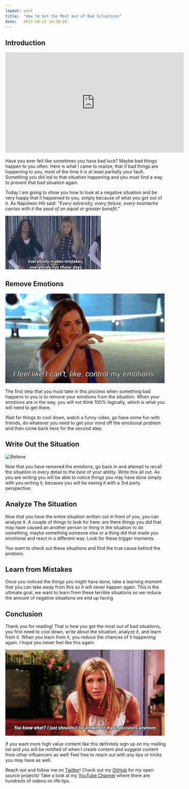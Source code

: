 ```yaml
---
layout: post
title:  "How to Get the Most out of Bad Situations"
date:   2017-10-13 14:38:20 
---
```


## Introduction 

<iframe width="560" height="315" src="https://www.youtube.com/embed/02VzI6jBjyQ" frameborder="0" allowfullscreen></iframe>

Have you ever felt like sometimes you have bad luck? Maybe bad things happen to you often.  Here is what I came to realize, that if bad things are happening to you, most of the time it is at least partially your fault.  Something you did led to that situation happening and you must find a way to prevent that bad situation again.  

Today I am going to show you how to look at a negative situation and be very happy that it happened to you, simply because of what you got out of it. As Napoleon Hill said: *"Every adversity, every failure, every heartache carries with it the seed of an equal or greater benefit."*

![MakesMistakes](/assets/make-most-from-defeat/everybodyMistakes.jpeg)

## Remove Emotions

![RemoveEmotions](/assets/make-most-from-defeat/controlEmotions.gif)


The first step that you must take in this process when something bad happens to you is to remove your emotions from the situation.  When your emotions are in the way, you will not think 100% logically, which is what you will need to get there. 

Wait for things to cool down, watch a funny video, go have some fun with friends, do whatever you need to get your mind off the emotional problem and then come back here for the second step.

## Write Out the Situation

![Believe](/assets/make-most-from-defeat/believe.jpeg)

Now that you have removed the emotions, go back in and attempt to recall the situation in every detail to the best of your ability.  Write this all out.  As you are writing you will be able to notice things you may have done simply with you writing it, because you will be seeing it with a 3rd party perspective.  

## Analyze The Situation 

Now that you have the entire situation written out in front of you, you can analyze it.  A couple of things to look for here: are there things you did that may have caused an another person or thing in the situation to do something, maybe something someone else or a thing did that made you emotional and react in a different way.  Look for these trigger moments.

You want to check out these situations and find the true cause behind the problem.

## Learn from Mistakes

Once you noticed the things you might have done, take a learning moment that you can take away from this so it will never happen again.  This is the ultimate goal, we want to learn from these terrible situations so we reduce the amount of negative situations we end up facing

## Conclusion

Thank you for reading! That is how you get the most out of bad situations, you first need to cool down, write about the situation, analyze it, and learn from it.  When you learn from it, you reduce the chances of it happening again.  I hope you never feel like this again:

![BadThings](/assets/make-most-from-defeat/badThings.gif)

If you want more high value content like this definitely sign up on my mailing list and you will be notified of when I create content and suggest content from other influencers as well! Feel free to reach out with any tips or tricks you may have as well.

Reach out and follow me on [Twitter][twit]!  Check out my [GitHub][github] for my open source projects! Take a look at my [YouTube Channel][yt] where there are hundreds of videos on life tips.


[github]: https://github.com/acucciniello
[twit]: https://twitter.com/antocucciniello
[yt]: https://www.youtube.com/channel/UC8icMMql5SjCaXXMvILGIUA
